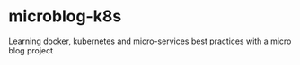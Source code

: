 # microblog-k8s
Learning docker, kubernetes and micro-services best practices with a micro blog project
